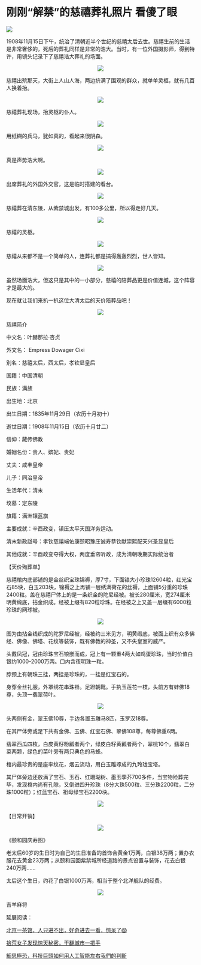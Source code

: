 # 刚刚“解禁”的慈禧葬礼照片 看傻了眼


<img src="http://m1.aboluowang.com/uploadfile/2018/0913/20180913092441269.jpg" />

<p>1908年11月15日下午，统治了清朝近半个世纪的慈禧太后去世。慈禧生前的生活是非常奢侈的，死后的葬礼同样是非常的浩大。当时，有一位外国摄影师，得到特许，用镜头记录下了慈禧浩大葬礼的场面。</p>
<p style="text-align: center;"><img class="unveil" src="http://m1.aboluowang.com/uploadfile/2018/0913/20180913092441326.jpg" /></p>
<p>慈禧出殡那天，大街上人山人海，两边挤满了围观的群众，就单单灵柩，就有几百人换着抬。</p>
<p style="text-align: center;"><img class="unveil" src="http://m1.aboluowang.com/uploadfile/2018/0913/20180913092441369.jpg" /></p>
<p>慈禧葬礼现场，抬灵柩的仆人。</p>
<p style="text-align: center;"><img class="unveil" src="http://m1.aboluowang.com/uploadfile/2018/0913/20180913092441504.jpg" /></p>
<p>用纸糊的兵马，犹如真的，看起来很阴森。</p>
<p style="text-align: center;"><img class="unveil" src="http://m1.aboluowang.com/uploadfile/2018/0913/20180913092441609.jpg" /></p>
<p>真是声势浩大啊。</p>
<p style="text-align: center;"><img class="unveil" src="http://m1.aboluowang.com/uploadfile/2018/0913/20180913092441135.jpg" /></p>
<p>出席葬礼的外国外交官，这是临时搭建的看台。</p>
<p style="text-align: center;"><img class="unveil" src="http://m1.aboluowang.com/uploadfile/2018/0913/20180913092441510.jpg" /></p>
<p>慈禧葬在清东陵，从紫禁城出发，有100多公里，所以得走好几天。</p>
<p style="text-align: center;"><img class="unveil" src="http://m1.aboluowang.com/uploadfile/2018/0913/20180913092441318.jpg" /></p>
<p>慈禧的灵柩。</p>
<p style="text-align: center;"><img class="unveil" src="http://m1.aboluowang.com/uploadfile/2018/0913/20180913092441676.jpg" /></p>
<p>慈禧从来都不是一个简单的人，连葬礼都是搞得轰轰烈烈，世人皆知。</p>
<p style="text-align: center;"><img class="unveil" src="http://m1.aboluowang.com/uploadfile/2018/0913/20180913092441894.jpg" /></p>
<p>虽然场面浩大，但这只是其中的一小部分，慈禧的陪葬品更是价值连城，这个阵容才是最大的。</p>
<p>现在就让我们来扒一扒这位大清太后的天价陪葬品吧！</p>
<p style="text-align: center;"><img class="unveil" src="http://m1.aboluowang.com/uploadfile/2018/0913/20180913092441578.jpg" /></p>
<p>慈禧简介</p>
<p>中文名：叶赫那拉&middot;杏贞</p>
<p>外文名： Empress Dowager Cixi</p>
<p>别名：慈禧太后，西太后，孝钦显皇后</p>
<p>国籍：中国清朝</p>
<p>民族：满族</p>
<p>出生地：北京</p>
<p>出生日期：1835年11月29日（农历十月初十）</p>
<p>逝世日期：1908年11月15日（农历十月廿二）</p>
<p>信仰：藏传佛教</p>
<p>婚姻名份：贵人、嫔妃、贵妃</p>
<p>丈夫：咸丰皇帝</p>
<p>儿子：同治皇帝</p>
<p>生活年代：清末</p>
<p>坟墓：定东陵</p>
<p>旗籍：满洲镶蓝旗</p>
<p>主要成就：辛酉政变，镇压太平天国洋务运动。</p>
<p>清末新政諡号：孝钦慈禧端佑康颐昭豫庄诚寿恭钦献崇熙配天兴圣显皇后</p>
<p>其他成就：辛酉政变夺得大权，两度垂帘听政，成为清朝晚期实际统治者</p>
<p>【天价殉葬单】</p>
<p>慈禧棺内底部铺的是金丝织宝珠锦褥，厚7寸，下面锒大小珍珠12604粒，红光宝石85块，白玉203块，锦褥之上再铺一层绣满荷花的丝褥，上面铺5分重的珍珠2400粒。盖在慈禧尸体上的是一条织金的陀尼经被。被长280厘米，宽274厘米明黄缎底，拈金织成。经被上缀有820粒珍珠。在经被之上又盖一层缀有6000粒珍珠的网球被。</p>
<p style="text-align: center;"><img class="unveil" src="http://m1.aboluowang.com/uploadfile/2018/0913/20180913092441524.jpg" /></p>
<p>图为由拈金线织成的陀罗尼经被，经被约三米见方，明黄缎底，被面上织有众多佛经、佛像、佛塔、花纹等装饰，既有佛教的神圣，又不失皇室的威严。</p>
<p>头戴凤冠，冠由珍珠宝石锒嵌而成，冠上有一颗重4两大如鸡蛋珍珠，当时价值白银约1000-2000万两。口内含夜明珠一粒。</p>
<p>脖颈上有朝珠三挂，两挂是珍珠的，一挂是红宝石的。</p>
<p>身穿金丝礼服，外罩绣花串珠褂。足蹬朝靴。手执玉莲花一枝，头前方有蚌佛18尊，头顶一翡翠荷叶。</p>
<p style="text-align: center;"><img class="unveil" src="http://m1.aboluowang.com/uploadfile/2018/0913/20180913092441658.jpg" /></p>
<p>头两侧有金，翠玉佛10尊，手边各置玉雕马8匹，玉罗汉18尊。</p>
<p>在其尸体旁或足下共有金佛、玉佛、红宝石佛、翠佛108尊，每尊佛重6两。</p>
<p>翡翠西瓜四枚，白皮黄籽粉瓤者两个，绿皮白籽黄瓤者两个，翠桃10个，翡翠白菜两颗，绿色的菜叶旁有两只典色的马蜂。</p>
<p>棺内最珍贵的是座率纹花，烟云流动，用白玉雕琢成的九玲珑宝塔。</p>
<p>其尸体旁边还放满了宝石、玉石、红珊瑚树、墨玉荸芥700多件，当宝物殓葬完毕，发现棺内尚有孔隙，又倒进四升珍珠（8分大珠500粒、三分珠2200粒，二分珠1000粒）；红蓝宝石、祖母绿宝石2200块。</p>
<p style="text-align: center;"><img class="unveil" src="http://m1.aboluowang.com/uploadfile/2018/0913/20180913092441546.jpg" /></p>
<p>【日常开销】</p>
<p style="text-align: center;"><img class="unveil" src="http://m1.aboluowang.com/uploadfile/2018/0913/20180913092441982.jpg" /></p>
<p>《颐和园庆寿图》</p>
<p>老太后60岁的生日时为自己的生日准备的首饰合黄金1万两，白银38万两；置办衣服花去黄金23万两；从颐和园回紫禁城所经道路的景点设置与装饰，花去白银240万两&hellip;&hellip;</p>
<p>太后这个生日，约花了白银1000万两，相当于整个北洋舰队的经费。</p>
<p style="text-align: center;"><img class="unveil" src="http://m1.aboluowang.com/uploadfile/2018/0913/20180913092441902.jpg" /></p>
<p>吉羊麻将
  
  延展阅读：

[北京一茶馆，人只进不出，好奇进去一看，惊呆了😱](https://is.gd/EKSEvH)

[拾荒女子发现惊天秘密，干翻城市一把手](https://is.gd/ZZRvAU)

[細思極恐，科技巨頭如何用人工智能左右我們的判斷](https://is.gd/KjTS69)
  
